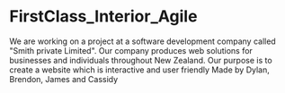 # FirstClass_Interior_Agile
We are working on a project at a software development company called "Smith private Limited". Our company produces web solutions for businesses and individuals throughout New Zealand. 
Our purpose is to create a website which is interactive and user friendly
Made by Dylan, Brendon, James and Cassidy

